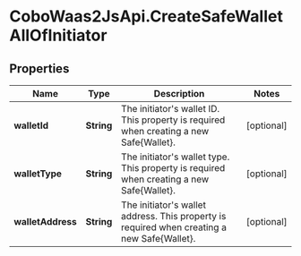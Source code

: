 # CoboWaas2JsApi.CreateSafeWalletAllOfInitiator

## Properties

Name | Type | Description | Notes
------------ | ------------- | ------------- | -------------
**walletId** | **String** | The initiator&#39;s wallet ID. This property is required when creating a new Safe{Wallet}. | [optional] 
**walletType** | **String** | The initiator&#39;s wallet type. This property is required when creating a new Safe{Wallet}. | [optional] 
**walletAddress** | **String** | The initiator&#39;s wallet address. This property is required when creating a new Safe{Wallet}. | [optional] 


